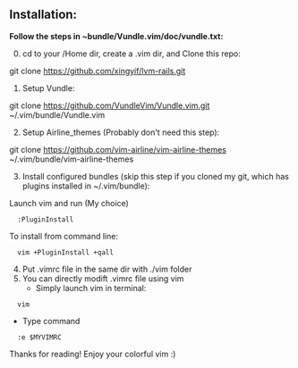 ## Installation:


**Follow the steps in ~bundle/Vundle.vim/doc/vundle.txt:**

0. cd to your /Home dir, create a .vim dir, and Clone this repo:
>
  git clone https://github.com/xingyif/lvm-rails.git
  
1. Setup Vundle:
>
  git clone https://github.com/VundleVim/Vundle.vim.git ~/.vim/bundle/Vundle.vim

2. Setup Airline_themes (Probably don't need this step):
>
  git clone https://github.com/vim-airline/vim-airline-themes ~/.vim/bundle/vim-airline-themes

3. Install configured bundles
(skip this step if you cloned my git, which has plugins installed in ~/.vim/bundle):

  Launch vim and run (My choice)
  >
      :PluginInstall

  To install from command line:
   >
      vim +PluginInstall +qall

4. Put .vimrc file in the same dir with ./vim folder
5. You can directly modift .vimrc file using vim
   * Simply launch vim in terminal:
  >
      vim
   * Type command
  >
      :e $MYVIMRC





Thanks for reading! Enjoy your colorful vim :)
